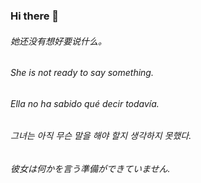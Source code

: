 ### Hi there 👋

###### 她还没有想好要说什么。
###### She is not ready to say something.
###### Ella no ha sabido qué decir todavía.
###### 그녀는 아직 무슨 말을 해야 할지 생각하지 못했다.
###### 彼女は何かを言う準備ができていません.

<!--
**29Esther/29Esther** is a ✨ _special_ ✨ repository because its `README.md` (this file) appears on your GitHub profile.

Here are some ideas to get you started:

- 🔭 I’m currently working on ...
- 🌱 I’m currently learning ...
- 👯 I’m looking to collaborate on ...
- 🤔 I’m looking for help with ...
- 💬 Ask me about ...
- 📫 How to reach me: ...
- 😄 Pronouns: ...
- ⚡ Fun fact: ...
-->
